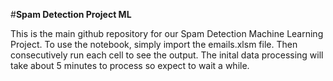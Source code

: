 #**Spam Detection Project ML**

This is the main github repository for our Spam Detection Machine Learning Project. To use the notebook, simply import the emails.xlsm file. Then consecutively run each cell to see the output. The inital data processing will take about 5 minutes to process so expect to wait a while.
